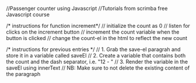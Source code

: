 //Passenger counter using Javascript
//Tutorials from scrimba free Javascript course

/* instructions for function increment*/
// initialize the count as 0
// listen for clicks on the increment button
// increment the count variable when the button is clicked
// change the count-el in the html to reflect the new count

/* instructions for previous entries */
// 1. Grab the save-el paragrah and store it in a variable called saveEl
// 2. Create a variable that contains both the count and the dash separator, i.e. "12 - "
// 3. Render the variable in the saveEl using innerText
// NB: Make sure to not delete the existing content of the paragraph
